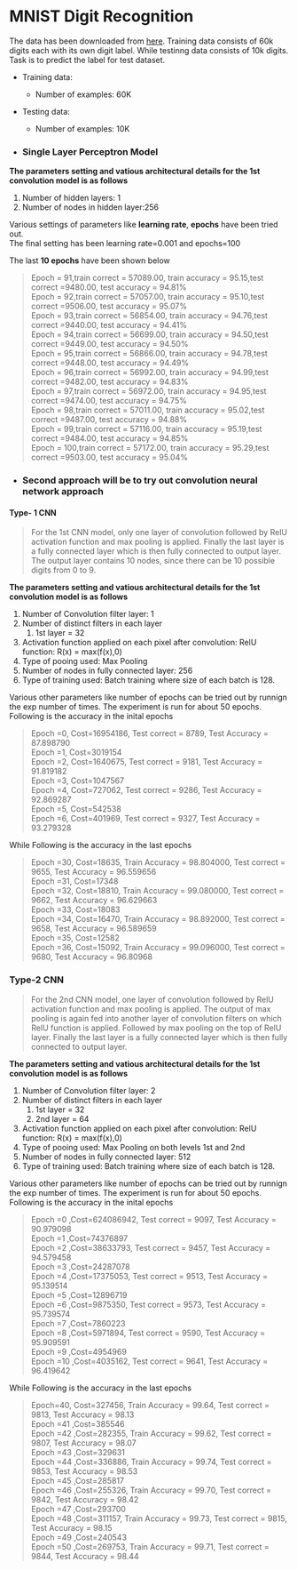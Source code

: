 # MNIST Digit Recognition 

The data has been downloaded from [here](https://pjreddie.com/projects/mnist-in-csv/). Training data consists of 60k digits each with its own digit label. While testinng data consists of 10k digits. Task is to predict the label  for test dataset.

* Training data:
  * Number of examples: 60K
* Testing data:
  * Number of examples: 10K

* ### Single Layer Perceptron Model

**The parameters setting and vatious architectural details for the 1st convolution model is as follows**
1. Number of hidden layers: 1
2. Number of nodes in hidden layer:256

Various settings of parameters like **learning rate**, **epochs** have been tried out.  
The final setting has been learning rate=0.001 and epochs=100  

The last **10 epochs** have been shown below

  >Epoch = 91,train correct = 57089.00, train accuracy = 95.15,test correct =9480.00, test accuracy = 94.81%  
  Epoch = 92,train correct = 57057.00, train accuracy = 95.10,test correct =9506.00, test accuracy = 95.07%  
  Epoch = 93,train correct = 56854.00, train accuracy = 94.76,test correct =9440.00, test accuracy = 94.41%  
  Epoch = 94,train correct = 56699.00, train accuracy = 94.50,test correct =9449.00, test accuracy = 94.50%  
  Epoch = 95,train correct = 56866.00, train accuracy = 94.78,test correct =9448.00, test accuracy = 94.49%  
  Epoch = 96,train correct = 56992.00, train accuracy = 94.99,test correct =9482.00, test accuracy = 94.83%  
  Epoch = 97,train correct = 56972.00, train accuracy = 94.95,test correct =9474.00, test accuracy = 94.75%  
  Epoch = 98,train correct = 57011.00, train accuracy = 95.02,test correct =9487.00, test accuracy = 94.88%  
  Epoch = 99,train correct = 57116.00, train accuracy = 95.19,test correct =9484.00, test accuracy = 94.85%  
  Epoch = 100,train correct = 57172.00, train accuracy = 95.29,test correct =9503.00, test accuracy = 95.04%  
  
  * ### Second approach will be to try out convolution neural network approach
  #### Type- 1 CNN
  
  > For the 1st CNN model, only one layer of convolution followed by RelU activation function and max pooling 
  is applied. Finally the last layer is a fully connected layer which is then fully connected to output layer. 
  The output layer contains 10 nodes, since there can be 10 possible digits from 0 to 9.
  
  **The parameters setting and vatious architectural details for the 1st convolution model is as follows**
  
  1. Number of Convolution filter layer: 1
  2. Number of distinct filters in each layer
      1. 1st layer = 32
  3. Activation function applied on each pixel after convolution: RelU function: R(x) = max(f(x),0)
  4. Type of pooing used: Max Pooling
  5. Number of nodes in fully connected layer: 256
  6. Type of training used: Batch training where size of each batch is 128.
  
  Various other parameters like number of epochs can be tried out by runnign the exp number of times.
The experiment is run for about 50 epochs. Following is the accuracy in the inital epochs
  
 >Epoch =0, Cost=16954186, Test correct = 8789, Test Accuracy = 87.898790  
 Epoch =1, Cost=3019154  
 Epoch =2, Cost=1640675, Test correct = 9181, Test Accuracy = 91.819182  
 Epoch =3, Cost=1047567   
 Epoch =4, Cost=727062, Test correct = 9286, Test Accuracy = 92.869287  
 Epoch =5, Cost=542538  
 Epoch =6, Cost=401969, Test correct = 9327, Test Accuracy = 93.279328  

While Following is the accuracy in the last epochs
 >Epoch =30, Cost=18635, Train Accuracy = 98.804000, Test correct = 9655, Test Accuracy = 96.559656  
 Epoch =31, Cost=17348  
 Epoch =32, Cost=18810, Train Accuracy = 99.080000, Test correct = 9662, Test Accuracy = 96.629663  
 Epoch =33, Cost=18083  
 Epoch =34, Cost=16470, Train Accuracy = 98.892000, Test correct = 9658, Test Accuracy = 96.589659  
 Epoch =35, Cost=12582  
 Epoch =36, Cost=15092, Train Accuracy = 99.096000, Test correct = 9680, Test Accuracy = 96.80968  

### Type-2 CNN

> For the 2nd CNN model, one layer of convolution followed by RelU activation function and max pooling 
  is applied. The output of max pooling is again fed into another layer of convolution filters on which RelU function is applied. Followed by max pooling on the top of RelU layer. Finally the last layer is a fully connected layer which is then fully connected to output layer. 
  
  
   **The parameters setting and vatious architectural details for the 1st convolution model is as follows**
  
  1. Number of Convolution filter layer: 2
  2. Number of distinct filters in each layer
      1. 1st layer = 32
      2. 2nd layer = 64
  3. Activation function applied on each pixel after convolution: RelU function: R(x) = max(f(x),0)
  4. Type of pooing used: Max Pooling on both levels 1st and 2nd
  5. Number of nodes in fully connected layer: 512
  6. Type of training used: Batch training where size of each batch is 128.
  
  Various other parameters like number of epochs can be tried out by runnign the exp number of times.
The experiment is run for about 50 epochs. Following is the accuracy in the inital epochs

 >Epoch =0 ,Cost=624086942, Test correct = 9097, Test Accuracy = 90.979098  
 Epoch =1 ,Cost=74376897  
 Epoch =2 ,Cost=38633793, Test correct = 9457, Test Accuracy = 94.579458  
 Epoch =3 ,Cost=24287078  
 Epoch =4 ,Cost=17375053, Test correct = 9513, Test Accuracy = 95.139514  
 Epoch =5 ,Cost=12896719  
 Epoch =6 ,Cost=9875350, Test correct = 9573, Test Accuracy = 95.739574  
 Epoch =7 ,Cost=7860223  
 Epoch =8 ,Cost=5971894, Test correct = 9590, Test Accuracy = 95.909591  
 Epoch =9 ,Cost=4954969  
 Epoch =10 ,Cost=4035162, Test correct = 9641, Test Accuracy = 96.419642  

While Following is the accuracy in the last epochs
 >Epoch=40, Cost=327456, Train Accuracy = 99.64, Test correct = 9813, Test Accuracy = 98.13  
 Epoch =41 ,Cost=385546  
 Epoch =42 ,Cost=282355, Train Accuracy = 99.62, Test correct = 9807, Test Accuracy = 98.07  
 Epoch =43 ,Cost=329631   
 Epoch =44 ,Cost=336886, Train Accuracy = 99.74, Test correct = 9853, Test Accuracy = 98.53  
 Epoch =45 ,Cost=285817   
 Epoch =46 ,Cost=255326, Train Accuracy = 99.70, Test correct = 9842, Test Accuracy = 98.42  
 Epoch =47 ,Cost=293700  
 Epoch =48 ,Cost=311157, Train Accuracy = 99.73, Test correct = 9815, Test Accuracy = 98.15  
 Epoch =49 ,Cost=240543  
 Epoch =50 ,Cost=269753, Train Accuracy = 99.71, Test correct = 9844, Test Accuracy = 98.44  

